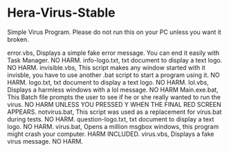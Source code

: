 # Hera-Virus-Stable
Simple Virus Program. Please do not run this on your PC unless you want it broken.

error.vbs, Displays a simple fake error message. You can end it easily with Task Manager. NO HARM.
info-logo.txt, txt document to display a text logo. NO HARM.
invisible.vbs, This script makes any window started with it invisble, you have to use another .bat script to start a program using it. NO HARM.
logo.txt, txt document to display a text logo. NO HARM.
lol.vbs, Displays a harmless windows with a lol message. NO HARM
Main.exe.bat, This Batch file prompts the user to see if he or she really wanted to run the virus. NO HARM UNLESS YOU PRESSED Y WHEN THE FINAL RED SCREEN APPEARS.
notvirus.bat, This script was used as a replacement for virus.bat during tests. NO HARM.
question-logo.txt, txt document to display a text logo. NO HARM.
virus.bat, Opens a million msgbox windows, this program might crash your computer. HARM INCLUDED.
virus.vbs, Displays a fake virus message. NO HARM. 
